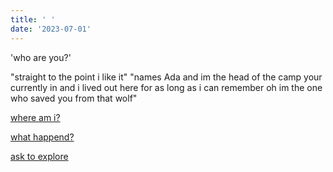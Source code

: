 ```yaml
---
title: ' '
date: '2023-07-01'
---
```


'who are you?'

"straight to the point i like it"
"names Ada and im the head of the camp your currently in and i lived out here for as long as i can remember oh im the one who saved you from that wolf"


[where am i?](d2)

[what happend?](d3)

[ask to explore](d5)
